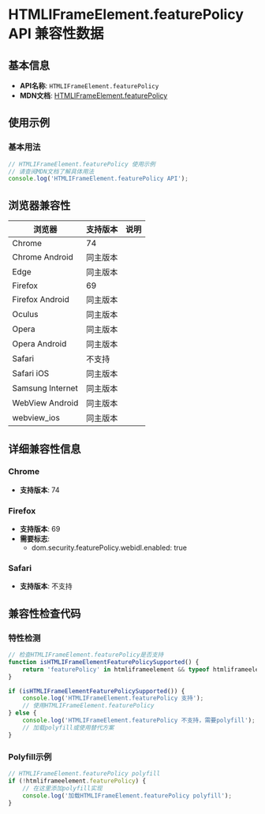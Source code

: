 # HTMLIFrameElement.featurePolicy API 兼容性数据

## 基本信息

- **API名称**: `HTMLIFrameElement.featurePolicy`
- **MDN文档**: [HTMLIFrameElement.featurePolicy](https://developer.mozilla.org/docs/Web/API/HTMLIFrameElement/featurePolicy)

## 使用示例

### 基本用法

```javascript
// HTMLIFrameElement.featurePolicy 使用示例
// 请查阅MDN文档了解具体用法
console.log('HTMLIFrameElement.featurePolicy API');
```

## 浏览器兼容性

| 浏览器 | 支持版本 | 说明 |
|--------|----------|------|
| Chrome | 74 |  |
| Chrome Android | 同主版本 |  |
| Edge | 同主版本 |  |
| Firefox | 69 |  |
| Firefox Android | 同主版本 |  |
| Oculus | 同主版本 |  |
| Opera | 同主版本 |  |
| Opera Android | 同主版本 |  |
| Safari | 不支持 |  |
| Safari iOS | 同主版本 |  |
| Samsung Internet | 同主版本 |  |
| WebView Android | 同主版本 |  |
| webview_ios | 同主版本 |  |

## 详细兼容性信息

### Chrome

- **支持版本**: 74

### Firefox

- **支持版本**: 69
- **需要标志**: 
  - dom.security.featurePolicy.webidl.enabled: true

### Safari

- **支持版本**: 不支持

## 兼容性检查代码

### 特性检测

```javascript
// 检查HTMLIFrameElement.featurePolicy是否支持
function isHTMLIFrameElementFeaturePolicySupported() {
    return 'featurePolicy' in htmliframeelement && typeof htmliframeelement.featurePolicy === 'function';
}

if (isHTMLIFrameElementFeaturePolicySupported()) {
    console.log('HTMLIFrameElement.featurePolicy 支持');
    // 使用HTMLIFrameElement.featurePolicy
} else {
    console.log('HTMLIFrameElement.featurePolicy 不支持，需要polyfill');
    // 加载polyfill或使用替代方案
}
```

### Polyfill示例

```javascript
// HTMLIFrameElement.featurePolicy polyfill
if (!htmliframeelement.featurePolicy) {
    // 在这里添加polyfill实现
    console.log('加载HTMLIFrameElement.featurePolicy polyfill');
}
```

